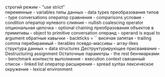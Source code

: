 строгий режим - "use strict"  
переменные - variables
типы данных - data types
преобразования типов - type conversations
оператор сравнения - comparisons
условие -condition
оператор нулевого слияния - nullish coalescing operator
опциональная цепочка - optional chaining
преобразования объектов в примитивы - object to primitive conversation
операнд - operand is equal to argument
обратные кавычки - backticks = ``
висячая запятая - trailing comma
перебираемый - iterables
псевдо-массивы - array-likes
структура данных = data structures
Деструктурирующее присваивание - Destructuring assignment
Остаточные параметры - the rest
бенчмарками - benchmark
контексте выполнения - execution context
связанный список - linked list
оператор расширения - spread syntax
лексическое окружение - lexical environment

